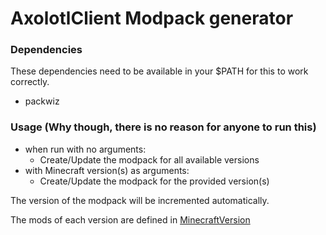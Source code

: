 # AxolotlClient Modpack generator

### Dependencies

These dependencies need to be available in your $PATH for this to work correctly.

- packwiz

### Usage (Why though, there is no reason for anyone to run this)

- when run with no arguments:
  - Create/Update the modpack for all available versions
- with Minecraft version(s) as arguments:
  - Create/Update the modpack for the provided version(s)

The version of the modpack will be incremented automatically.

The mods of each version are defined in [MinecraftVersion](src/main/java/io/github/axolotlclient/MinecraftVersion.java)
